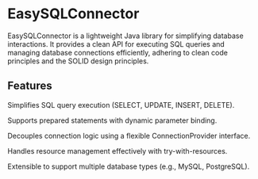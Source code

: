 # EasySQLConnector

EasySQLConnector is a lightweight Java library for simplifying database interactions. It provides a clean API for executing SQL queries and managing database connections efficiently, adhering to clean code principles and the SOLID design principles.

## Features
Simplifies SQL query execution (SELECT, UPDATE, INSERT, DELETE).

Supports prepared statements with dynamic parameter binding.

Decouples connection logic using a flexible ConnectionProvider interface.

Handles resource management effectively with try-with-resources.

Extensible to support multiple database types (e.g., MySQL, PostgreSQL).
